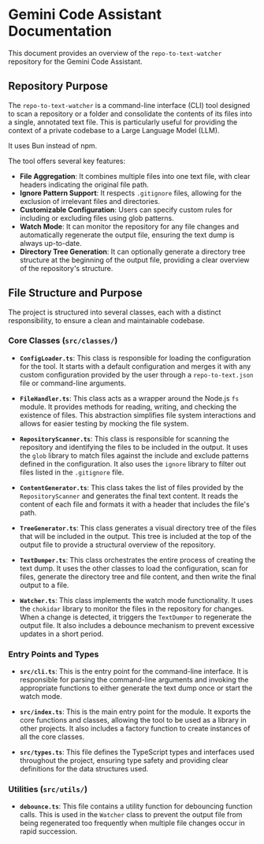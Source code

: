 # Gemini Code Assistant Documentation

This document provides an overview of the `repo-to-text-watcher` repository for the Gemini Code Assistant.

## Repository Purpose

The `repo-to-text-watcher` is a command-line interface (CLI) tool designed to scan a repository or a folder and consolidate the contents of its files into a single, annotated text file. This is particularly useful for providing the context of a private codebase to a Large Language Model (LLM).

It uses Bun instead of npm.

The tool offers several key features:

*   **File Aggregation**: It combines multiple files into one text file, with clear headers indicating the original file path.
*   **Ignore Pattern Support**: It respects `.gitignore` files, allowing for the exclusion of irrelevant files and directories.
*   **Customizable Configuration**: Users can specify custom rules for including or excluding files using glob patterns.
*   **Watch Mode**: It can monitor the repository for any file changes and automatically regenerate the output file, ensuring the text dump is always up-to-date.
*   **Directory Tree Generation**: It can optionally generate a directory tree structure at the beginning of the output file, providing a clear overview of the repository's structure.

## File Structure and Purpose

The project is structured into several classes, each with a distinct responsibility, to ensure a clean and maintainable codebase.

### Core Classes (`src/classes/`)

*   **`ConfigLoader.ts`**: This class is responsible for loading the configuration for the tool. It starts with a default configuration and merges it with any custom configuration provided by the user through a `repo-to-text.json` file or command-line arguments.

*   **`FileHandler.ts`**: This class acts as a wrapper around the Node.js `fs` module. It provides methods for reading, writing, and checking the existence of files. This abstraction simplifies file system interactions and allows for easier testing by mocking the file system.

*   **`RepositoryScanner.ts`**: This class is responsible for scanning the repository and identifying the files to be included in the output. It uses the `glob` library to match files against the include and exclude patterns defined in the configuration. It also uses the `ignore` library to filter out files listed in the `.gitignore` file.

*   **`ContentGenerator.ts`**: This class takes the list of files provided by the `RepositoryScanner` and generates the final text content. It reads the content of each file and formats it with a header that includes the file's path.

*   **`TreeGenerator.ts`**: This class generates a visual directory tree of the files that will be included in the output. This tree is included at the top of the output file to provide a structural overview of the repository.

*   **`TextDumper.ts`**: This class orchestrates the entire process of creating the text dump. It uses the other classes to load the configuration, scan for files, generate the directory tree and file content, and then write the final output to a file.

*   **`Watcher.ts`**: This class implements the watch mode functionality. It uses the `chokidar` library to monitor the files in the repository for changes. When a change is detected, it triggers the `TextDumper` to regenerate the output file. It also includes a debounce mechanism to prevent excessive updates in a short period.

### Entry Points and Types

*   **`src/cli.ts`**: This is the entry point for the command-line interface. It is responsible for parsing the command-line arguments and invoking the appropriate functions to either generate the text dump once or start the watch mode.

*   **`src/index.ts`**: This is the main entry point for the module. It exports the core functions and classes, allowing the tool to be used as a library in other projects. It also includes a factory function to create instances of all the core classes.

*   **`src/types.ts`**: This file defines the TypeScript types and interfaces used throughout the project, ensuring type safety and providing clear definitions for the data structures used.

### Utilities (`src/utils/`)

*   **`debounce.ts`**: This file contains a utility function for debouncing function calls. This is used in the `Watcher` class to prevent the output file from being regenerated too frequently when multiple file changes occur in rapid succession.
